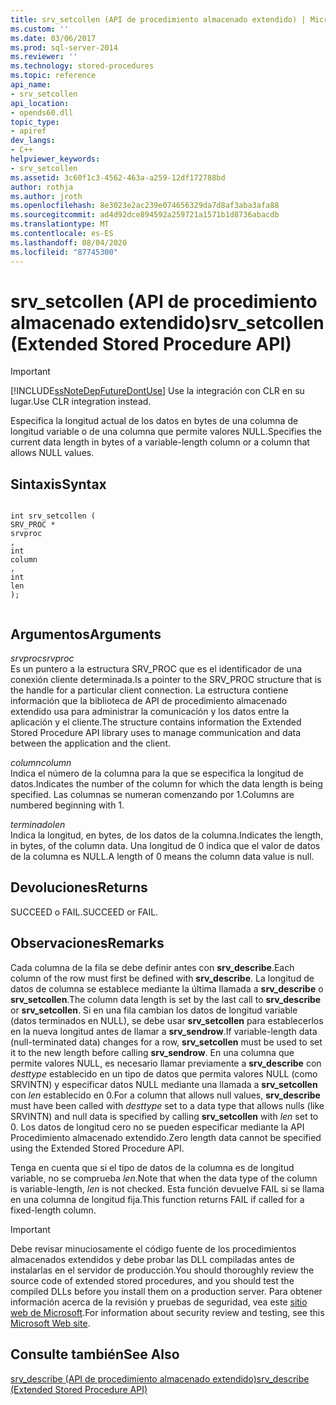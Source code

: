 ```yaml
---
title: srv_setcollen (API de procedimiento almacenado extendido) | Microsoft Docs
ms.custom: ''
ms.date: 03/06/2017
ms.prod: sql-server-2014
ms.reviewer: ''
ms.technology: stored-procedures
ms.topic: reference
api_name:
- srv_setcollen
api_location:
- opends60.dll
topic_type:
- apiref
dev_langs:
- C++
helpviewer_keywords:
- srv_setcollen
ms.assetid: 3c60f1c3-4562-463a-a259-12df172788bd
author: rothja
ms.author: jroth
ms.openlocfilehash: 8e3023e2ac239e074656329da7d8af3aba3afa88
ms.sourcegitcommit: ad4d92dce894592a259721a1571b1d8736abacdb
ms.translationtype: MT
ms.contentlocale: es-ES
ms.lasthandoff: 08/04/2020
ms.locfileid: "87745300"
---
```

# <a name="srv_setcollen-extended-stored-procedure-api"></a><span data-ttu-id="62faf-102">srv_setcollen (API de procedimiento almacenado extendido)</span><span class="sxs-lookup"><span data-stu-id="62faf-102">srv_setcollen (Extended Stored Procedure API)</span></span>
    
> [!IMPORTANT]  
>  [!INCLUDE[ssNoteDepFutureDontUse](../../includes/ssnotedepfuturedontuse-md.md)] <span data-ttu-id="62faf-103">Use la integración con CLR en su lugar.</span><span class="sxs-lookup"><span data-stu-id="62faf-103">Use CLR integration instead.</span></span>  
  
 <span data-ttu-id="62faf-104">Especifica la longitud actual de los datos en bytes de una columna de longitud variable o de una columna que permite valores NULL.</span><span class="sxs-lookup"><span data-stu-id="62faf-104">Specifies the current data length in bytes of a variable-length column or a column that allows NULL values.</span></span>  
  
## <a name="syntax"></a><span data-ttu-id="62faf-105">Sintaxis</span><span class="sxs-lookup"><span data-stu-id="62faf-105">Syntax</span></span>  
  
```  
  
int srv_setcollen (  
SRV_PROC *  
srvproc  
,  
int   
column  
,  
int  
len   
);  
  
```  
  
## <a name="arguments"></a><span data-ttu-id="62faf-106">Argumentos</span><span class="sxs-lookup"><span data-stu-id="62faf-106">Arguments</span></span>  
 <span data-ttu-id="62faf-107">*srvproc*</span><span class="sxs-lookup"><span data-stu-id="62faf-107">*srvproc*</span></span>  
 <span data-ttu-id="62faf-108">Es un puntero a la estructura SRV_PROC que es el identificador de una conexión cliente determinada.</span><span class="sxs-lookup"><span data-stu-id="62faf-108">Is a pointer to the SRV_PROC structure that is the handle for a particular client connection.</span></span> <span data-ttu-id="62faf-109">La estructura contiene información que la biblioteca de API de procedimiento almacenado extendido usa para administrar la comunicación y los datos entre la aplicación y el cliente.</span><span class="sxs-lookup"><span data-stu-id="62faf-109">The structure contains information the Extended Stored Procedure API library uses to manage communication and data between the application and the client.</span></span>  
  
 <span data-ttu-id="62faf-110">*column*</span><span class="sxs-lookup"><span data-stu-id="62faf-110">*column*</span></span>  
 <span data-ttu-id="62faf-111">Indica el número de la columna para la que se especifica la longitud de datos.</span><span class="sxs-lookup"><span data-stu-id="62faf-111">Indicates the number of the column for which the data length is being specified.</span></span> <span data-ttu-id="62faf-112">Las columnas se numeran comenzando por 1.</span><span class="sxs-lookup"><span data-stu-id="62faf-112">Columns are numbered beginning with 1.</span></span>  
  
 <span data-ttu-id="62faf-113">*terminado*</span><span class="sxs-lookup"><span data-stu-id="62faf-113">*len*</span></span>  
 <span data-ttu-id="62faf-114">Indica la longitud, en bytes, de los datos de la columna.</span><span class="sxs-lookup"><span data-stu-id="62faf-114">Indicates the length, in bytes, of the column data.</span></span> <span data-ttu-id="62faf-115">Una longitud de 0 indica que el valor de datos de la columna es NULL.</span><span class="sxs-lookup"><span data-stu-id="62faf-115">A length of 0 means the column data value is null.</span></span>  
  
## <a name="returns"></a><span data-ttu-id="62faf-116">Devoluciones</span><span class="sxs-lookup"><span data-stu-id="62faf-116">Returns</span></span>  
 <span data-ttu-id="62faf-117">SUCCEED o FAIL.</span><span class="sxs-lookup"><span data-stu-id="62faf-117">SUCCEED or FAIL.</span></span>  
  
## <a name="remarks"></a><span data-ttu-id="62faf-118">Observaciones</span><span class="sxs-lookup"><span data-stu-id="62faf-118">Remarks</span></span>  
 <span data-ttu-id="62faf-119">Cada columna de la fila se debe definir antes con **srv_describe**.</span><span class="sxs-lookup"><span data-stu-id="62faf-119">Each column of the row must first be defined with **srv_describe**.</span></span> <span data-ttu-id="62faf-120">La longitud de datos de columna se establece mediante la última llamada a **srv_describe** o **srv_setcollen**.</span><span class="sxs-lookup"><span data-stu-id="62faf-120">The column data length is set by the last call to **srv_describe** or **srv_setcollen**.</span></span> <span data-ttu-id="62faf-121">Si en una fila cambian los datos de longitud variable (datos terminados en NULL), se debe usar **srv_setcollen** para establecerlos en la nueva longitud antes de llamar a **srv_sendrow**.</span><span class="sxs-lookup"><span data-stu-id="62faf-121">If variable-length data (null-terminated data) changes for a row, **srv_setcollen** must be used to set it to the new length before calling **srv_sendrow**.</span></span> <span data-ttu-id="62faf-122">En una columna que permite valores NULL, es necesario llamar previamente a **srv_describe** con *desttype* establecido en un tipo de datos que permita valores NULL (como SRVINTN) y especificar datos NULL mediante una llamada a **srv_setcollen** con *len* establecido en 0.</span><span class="sxs-lookup"><span data-stu-id="62faf-122">For a column that allows null values, **srv_describe** must have been called with *desttype* set to a data type that allows nulls (like SRVINTN) and null data is specified by calling **srv_setcollen** with *len* set to 0.</span></span> <span data-ttu-id="62faf-123">Los datos de longitud cero no se pueden especificar mediante la API Procedimiento almacenado extendido.</span><span class="sxs-lookup"><span data-stu-id="62faf-123">Zero length data cannot be specified using the Extended Stored Procedure API.</span></span>  
  
 <span data-ttu-id="62faf-124">Tenga en cuenta que si el tipo de datos de la columna es de longitud variable, no se comprueba *len*.</span><span class="sxs-lookup"><span data-stu-id="62faf-124">Note that when the data type of the column is variable-length, *len* is not checked.</span></span> <span data-ttu-id="62faf-125">Esta función devuelve FAIL si se llama en una columna de longitud fija.</span><span class="sxs-lookup"><span data-stu-id="62faf-125">This function returns FAIL if called for a fixed-length column.</span></span>  
  
> [!IMPORTANT]  
>  <span data-ttu-id="62faf-126">Debe revisar minuciosamente el código fuente de los procedimientos almacenados extendidos y debe probar las DLL compiladas antes de instalarlas en el servidor de producción.</span><span class="sxs-lookup"><span data-stu-id="62faf-126">You should thoroughly review the source code of extended stored procedures, and you should test the compiled DLLs before you install them on a production server.</span></span> <span data-ttu-id="62faf-127">Para obtener información acerca de la revisión y pruebas de seguridad, vea este [sitio web de Microsoft](https://go.microsoft.com/fwlink/?LinkID=54761&amp;clcid=0x409https://msdn.microsoft.com/security/).</span><span class="sxs-lookup"><span data-stu-id="62faf-127">For information about security review and testing, see this [Microsoft Web site](https://go.microsoft.com/fwlink/?LinkID=54761&amp;clcid=0x409https://msdn.microsoft.com/security/).</span></span>  
  
## <a name="see-also"></a><span data-ttu-id="62faf-128">Consulte también</span><span class="sxs-lookup"><span data-stu-id="62faf-128">See Also</span></span>  
 [<span data-ttu-id="62faf-129">srv_describe &#40;API de procedimiento almacenado extendido&#41;</span><span class="sxs-lookup"><span data-stu-id="62faf-129">srv_describe &#40;Extended Stored Procedure API&#41;</span></span>](srv-describe-extended-stored-procedure-api.md)  
  
  
